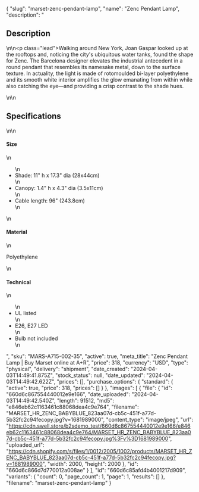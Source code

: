 {
  "slug": "marset-zenc-pendant-lamp",
  "name": "Zenc Pendant Lamp",
  "description": "<h2>Description</h2>\n<!-- split -->\n<p class=\"lead\">Walking around New York, Joan Gaspar looked up at the rooftops and, noticing the city's ubiquitous water tanks, found the shape for Zenc. The Barcelona designer elevates the industrial antecedent in a round pendant that resembles its namesake metal, down to the surface texture. In actuality, the light is made of rotomoulded bi-layer polyethylene and its smooth white interior amplifies the glow emanating from within while also catching the eye—and providing a crisp contrast to the shade hues.</p>\n<!-- split -->\n<h2>Specifications</h2>\n<!-- split -->\n<h4>Size</h4>\n<ul>\n<li>Shade: 11\" h x 17.3\" dia (28x44cm)</li>\n<li>Canopy: 1.4\" h x 4.3\" dia (3.5x11cm)</li>\n<li>Cable length: 96\" (243.8cm)</li>\n</ul>\n<h4>Material</h4>\n<p>Polyethylene</p>\n<h4>Technical</h4>\n<ul>\n<li>UL listed</li>\n<li>E26, E27 LED</li>\n<li>Bulb not included</li>\n</ul>",
  "sku": "MARS-A715-002-35",
  "active": true,
  "meta_title": "Zenc Pendant Lamp | Buy Marset online at A+R",
  "price": 318,
  "currency": "USD",
  "type": "physical",
  "delivery": "shipment",
  "date_created": "2024-04-03T14:49:41.875Z",
  "stock_status": null,
  "date_updated": "2024-04-03T14:49:42.622Z",
  "prices": [],
  "purchase_options": {
    "standard": {
      "active": true,
      "price": 318,
      "prices": []
    }
  },
  "images": [
    {
      "file": {
        "id": "660d6c867554440012e9e166",
        "date_uploaded": "2024-04-03T14:49:42.540Z",
        "length": 91512,
        "md5": "e846eb62c1163461c88068dea4c9e764",
        "filename": "MARSET_HR_ZENC_BABYBLUE_823aa07d-cb5c-451f-a77d-5b32fc2c94fecopy.jpg?v=1681989000",
        "content_type": "image/jpeg",
        "url": "https://cdn.swell.store/b2sdemo_test/660d6c867554440012e9e166/e846eb62c1163461c88068dea4c9e764/MARSET_HR_ZENC_BABYBLUE_823aa07d-cb5c-451f-a77d-5b32fc2c94fecopy.jpg%3Fv%3D1681989000",
        "uploaded_url": "https://cdn.shopify.com/s/files/1/0012/2005/1002/products/MARSET_HR_ZENC_BABYBLUE_823aa07d-cb5c-451f-a77d-5b32fc2c94fecopy.jpg?v=1681989000",
        "width": 2000,
        "height": 2000
      },
      "id": "660d6c866d7d770012a008ae"
    }
  ],
  "id": "660d6c85afd4b4001217d909",
  "variants": {
    "count": 0,
    "page_count": 1,
    "page": 1,
    "results": []
  },
  "filename": "marset-zenc-pendant-lamp"
}